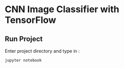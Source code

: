 ﻿# CNN Image Classifier with TensorFlow

## Run Project
Enter project directory and type in : 
```bash
jupyter notebook
```
